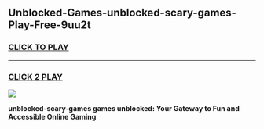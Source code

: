 
## Unblocked-Games-unblocked-scary-games-Play-Free-9uu2t
<h3>
<a href="https://premium76.site?title=unblocked-scary-games&ref=17A">CLICK TO PLAY</a></h3>
<hr>

<h3>
<a href="https://premium76.site?title=unblocked-scary-games&ref=17A">CLICK 2 PLAY</a>
  
</h3>

<a href="https://premium76.site?title=unblocked-scary-games&ref=17A"><img src="https://clearcache.store/games.png"></a>


**unblocked-scary-games games unblocked: Your Gateway to Fun and Accessible Online Gaming**
